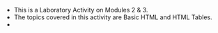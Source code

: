 - This is a Laboratory Activity on Modules 2 & 3.
- The topics covered in this activity are Basic HTML and HTML Tables.
- 
